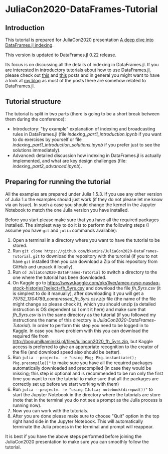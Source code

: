 # JuliaCon2020-DataFrames-Tutorial

## Introduction

This tutorial is prepared for JuliaCon2020 presentation [A deep dive into
DataFrames.jl indexing](https://pretalx.com/juliacon2020/talk/8SFYHK/).

This version is updated to DataFrames.jl 0.22 release.

Its focus is on discussing all the details of indexing in DataFrames.jl. If you
are interested in introductory tutorials about how to use DataFrames.jl, please
check out
[this](https://bkamins.github.io/julialang/2020/05/25/data-frames-part1.html)
and
[this](https://bkamins.github.io/julialang/2020/05/30/data-frames-part2.html)
posts and in general you might want to have a look at [my
blog](https://bkamins.github.io/) as most of the posts there are somehow related
to DataFrames.jl.

## Tutorial structure

The tutorial is split in two parts (there is going to be a short break between
them during the conference):

* Introductory: "by example" explanation of indexing and broadcasting
  rules in DataFrames.jl (file *indexing_part1_introduction.ipynb* if you want
  to do exercises by yourself or file
  *indexing_part1_introduction_solutions.ipynb* if you prefer just to see the
  solutions immediately).
* Advanced: detailed discussion how indexing in DataFrames.jl
  is actually implemented, and what are key design challenges
  (file: *indexing_part2_advanced.ipynb*).

## Preparing for running the tutorial

All the examples are prepared under Julia 1.5.3. If you use any other version of
Julia 1.x the examples should just work (if they do not please let me know via
an Issue). In such a case you should change the kernel in the Jupyter Notebook
to match the one Julia version you have installed.

Before you start please make sure that you have all the required packages
installed. The simplest way to do it is to perform the following steps
(I assume you have `git` and `julia` commands available):

1. Open a terminal in a directory where you want to have the tutorial to be
   stored.
2. Run `git clone https://github.com/bkamins/JuliaCon2020-DataFrames-Tutorial.git`
   to download the repository with the turorial (if you to not have `git`
   installed then you can download a Zip of this repository from GitHub and
   unpack it locally).
3. Run `cd JuliaCon2020-DataFrames-Tutorial` to switch a directory to the one
   where the tutorial has been downloaded.
4. On Kaggle go to
   https://www.kaggle.com/qks1lver/amex-nyse-nasdaq-stock-histories?select=fh_5yrs.csv
   and download the file *fh_5yrs.csv* (it is simplest to do it manually),
   after downloading it you will get a *75752_1304789_compressed_fh_5yrs.csv.zip*
   file (the name of the file might change so please check it), which you should
   unzip (a detailed instruction is OS dependent so I omit it here) and make
   sure that *fh_5yrs.csv* is in the same directory as the tutorial (if you
   followed my instructions the name of this directory is
   *JuliaCon2020-DataFrames-Tutorial*). In order to perform this step you
   need to be logged in to Kaggle. In case you have problem with this you can
   download the required file from
   http://bogumilkaminski.pl/files/juliacon2020_fh_5yrs.zip,
   but Kaggle access is preferred to give an appropriate recognition to the
   creator of the file (and download speed also should be better).
5. Run `julia --project=. -e "using Pkg; Pkg.instantiate(); Pkg.precompile()"`
   to make sure you have all the required packages automatically downloaded
   and precompiled (in case they would be missing; this step is optional and
   is recommended to be run only the first time you want to run the tutorial
   to make sure that all the packages are correctly set up before we start
   working with them)
6. Run `julia --project=. -e "using IJulia; notebook(dir=pwd())"` to start the
   Jupyter Notebook in the directory where the tutorials are store (note that
   in the terminal you do not see a prompt as the Julia process is running
   now).
7. Now you can work with the tutorials.
8. After you are done please make sure to choose "Quit" option in the top right
   hand side in the Jupyter Notebook. This will automatically terminate the
   Julia process in the terminal and prompt will reappear.

It is best if you have the above steps performed before joining the JuliaCon2020
presentation to make sure you can smoothly follow the tutorial.

